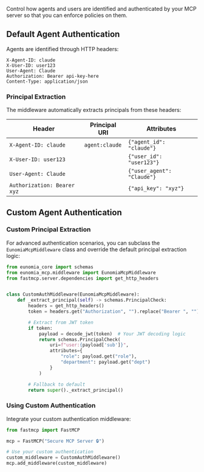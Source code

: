 Control how agents and users are identified and authenticated by your MCP server so that you can enforce policies on them.

## Default Agent Authentication

Agents are identified through HTTP headers:

```
X-Agent-ID: claude
X-User-ID: user123
User-Agent: Claude
Authorization: Bearer api-key-here
Content-Type: application/json
```

### Principal Extraction

The middleware automatically extracts principals from these headers:

| Header                      | Principal URI  | Attributes                 |
| --------------------------- | -------------- | -------------------------- |
| `X-Agent-ID: claude`        | `agent:claude` | `{"agent_id": "claude"}`   |
| `X-User-ID: user123`        |                | `{"user_id": "user123"}`   |
| `User-Agent: Claude`        |                | `{"user_agent": "Claude"}` |
| `Authorization: Bearer xyz` |                | `{"api_key": "xyz"}`       |

## Custom Agent Authentication

### Custom Principal Extraction

For advanced authentication scenarios, you can subclass the `EunomiaMcpMiddleware` class and override the default principal extraction logic:

```python
from eunomia_core import schemas
from eunomia_mcp.middleware import EunomiaMcpMiddleware
from fastmcp.server.dependencies import get_http_headers


class CustomAuthMiddleware(EunomiaMcpMiddleware):
    def _extract_principal(self) -> schemas.PrincipalCheck:
        headers = get_http_headers()
        token = headers.get("Authorization", "").replace("Bearer ", "")

        # Extract from JWT token
        if token:
            payload = decode_jwt(token)  # Your JWT decoding logic
            return schemas.PrincipalCheck(
                uri=f"user:{payload['sub']}",
                attributes={
                    "role": payload.get("role"),
                    "department": payload.get("dept")
                }
            )

        # Fallback to default
        return super()._extract_principal()
```

### Using Custom Authentication

Integrate your custom authentication middleware:

```python
from fastmcp import FastMCP

mcp = FastMCP("Secure MCP Server 🔒")

# Use your custom authentication
custom_middleware = CustomAuthMiddleware()
mcp.add_middleware(custom_middleware)
```
